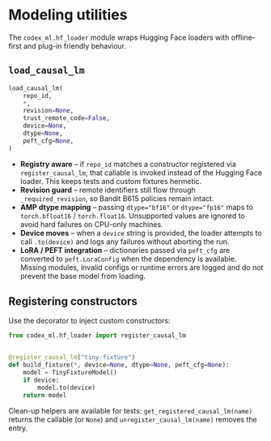 # Modeling utilities

The `codex_ml.hf_loader` module wraps Hugging Face loaders with offline-first
and plug-in friendly behaviour.

## `load_causal_lm`

```python
load_causal_lm(
    repo_id,
    *,
    revision=None,
    trust_remote_code=False,
    device=None,
    dtype=None,
    peft_cfg=None,
)
```

* **Registry aware** – if `repo_id` matches a constructor registered via
  `register_causal_lm`, that callable is invoked instead of the Hugging Face
  loader.  This keeps tests and custom fixtures hermetic.
* **Revision guard** – remote identifiers still flow through
  `_required_revision`, so Bandit B615 policies remain intact.
* **AMP dtype mapping** – passing `dtype="bf16"` or `dtype="fp16"` maps to
  `torch.bfloat16` / `torch.float16`.  Unsupported values are ignored to avoid
  hard failures on CPU-only machines.
* **Device moves** – when a `device` string is provided, the loader attempts to
  call `.to(device)` and logs any failures without aborting the run.
* **LoRA / PEFT integration** – dictionaries passed via `peft_cfg` are converted
  to `peft.LoraConfig` when the dependency is available.  Missing modules,
  invalid configs or runtime errors are logged and do not prevent the base model
  from loading.

## Registering constructors

Use the decorator to inject custom constructors:

```python
from codex_ml.hf_loader import register_causal_lm


@register_causal_lm("tiny-fixture")
def build_fixture(*, device=None, dtype=None, peft_cfg=None):
    model = TinyFixtureModel()
    if device:
        model.to(device)
    return model
```

Clean-up helpers are available for tests: `get_registered_causal_lm(name)`
returns the callable (or `None`) and `unregister_causal_lm(name)` removes the
entry.
